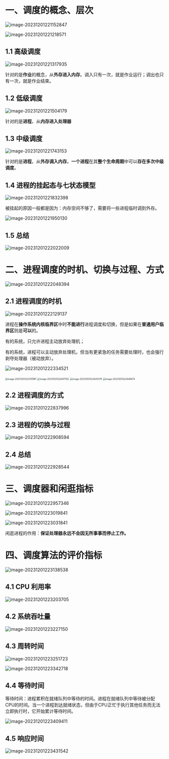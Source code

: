 # 一、调度的概念、层次

![image-20231201221152847](04.调度.assets/image-20231201221152847-17014399141871.png)

![image-20231201221218571](04.调度.assets/image-20231201221218571-17014399397052.png)

## 1.1  高级调度

![image-20231201221317935](04.调度.assets/image-20231201221317935-17014399992813.png)

针对的是**作业**的概念，从**外存进入内存**。调入只有一次，就是作业运行；调出也只有一次，就是作业结束。

## 1.2  低级调度

![image-20231201221504179](04.调度.assets/image-20231201221504179-17014401058174.png)

针对的是**进程**，从**内存进入处理器**

## 1.3  中级调度

![image-20231201221743153](04.调度.assets/image-20231201221743153-17014402643276.png)

针对的是**进程**，从**外存调入内存**。**一个进程**在其**整个生命周期**中可以**存在多次中级调度**。

## 1.4  进程的挂起态与七状态模型

![image-20231201221832398](04.调度.assets/image-20231201221832398-17014403140747.png)

被挂起的原因一般都是因为：内存空间不够了，需要将一些进程临时调到外存。

![image-20231201221950130](04.调度.assets/image-20231201221950130-17014403911538.png)

## 1.5 总结

![image-20231201222022009](04.调度.assets/image-20231201222022009.png)

# 二、进程调度的时机、切换与过程、方式

![image-20231201222048394](04.调度.assets/image-20231201222048394-17014404495159.png)

## 2.1  进程调度的时机

![image-20231201222129137](04.调度.assets/image-20231201222129137-170144049036810.png)

进程在**操作系统内核临界区**中时**不能进行**进程调度和切换，但是如果在**普通用户临界区**则是**可以**的。

有的系统，只允许进程主动放弃处理机；

有的系统，进程可以主动放弃处理机，但当有更紧急的任务需要处理时，也会强行剥夺处理器（被动放弃）。

![image-20231201222334521](04.调度.assets/image-20231201222334521-170144061576613.png)

<img src="04.调度.assets/image-20231201222351991.png" alt="image-20231201222351991" style="zoom:50%;" />

<img src="04.调度.assets/image-20231201222407102.png" alt="image-20231201222407102" style="zoom:50%;" />

<img src="04.调度.assets/image-20231201222425379.png" alt="image-20231201222425379" style="zoom:50%;" />

<img src="04.调度.assets/image-20231201222448474.png" alt="image-20231201222448474" style="zoom:50%;" />

## 2.2  进程调度的方式

![image-20231201222837996](04.调度.assets/image-20231201222837996.png)

## 2.3  进程的切换与过程

![image-20231201222908594](04.调度.assets/image-20231201222908594.png)

## 2.4  总结

![image-20231201222928544](04.调度.assets/image-20231201222928544.png)

# 三、调度器和闲逛指标

![image-20231201222957346](04.调度.assets/image-20231201222957346.png)

![image-20231201223019841](04.调度.assets/image-20231201223019841.png)

![image-20231201223031841](04.调度.assets/image-20231201223031841.png)

闲逛进程的作用：**保证处理器永远不会因无所事事而停止工作。**

# 四、调度算法的评价指标

![image-20231201223138538](04.调度.assets/image-20231201223138538.png)

## 4.1  CPU 利用率

![image-20231201223203705](04.调度.assets/image-20231201223203705.png)

## 4.2 系统吞吐量

![image-20231201223227150](04.调度.assets/image-20231201223227150.png)

## 4.3  周转时间

![image-20231201223251723](04.调度.assets/image-20231201223251723.png)

![image-20231201223342718](04.调度.assets/image-20231201223342718.png)

## 4.4  等待时间

等待时间：进程累积在就绪队列中等待的时间。进程在就绪队列中等待被分配CPU的时间。当一个进程到达就绪状态，但由于CPU正忙于执行其他任务而无法立即执行时，它开始累计等待时间。

![image-20231201223409411](04.调度.assets/image-20231201223409411.png)

## 4.5  响应时间

![image-20231201223431542](04.调度.assets/image-20231201223431542.png)

